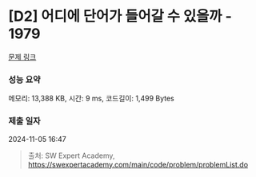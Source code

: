 # [D2] 어디에 단어가 들어갈 수 있을까 - 1979 

[문제 링크](https://swexpertacademy.com/main/code/problem/problemDetail.do?contestProbId=AV5PuPq6AaQDFAUq) 

### 성능 요약

메모리: 13,388 KB, 시간: 9 ms, 코드길이: 1,499 Bytes

### 제출 일자

2024-11-05 16:47



> 출처: SW Expert Academy, https://swexpertacademy.com/main/code/problem/problemList.do